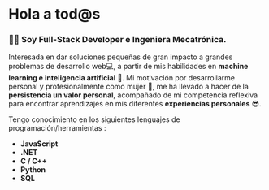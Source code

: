 # Hola a tod@s

### 👩🏻 Soy Full-Stack Developer e Ingeniera Mecatrónica. 

Interesada en dar soluciones pequeñas de gran impacto a grandes problemas de desarrollo web💻, a partir de mis habilidades en **machine learning e inteligencia artificial** 🧠. Mi motivación por desarrollarme personal y profesionalmente como mujer 🌹, me ha llevado a hacer de la **persistencia un valor personal**, acompañado de mi competencia reflexiva para encontrar aprendizajes en mis diferentes **experiencias personales** 😎. 

Tengo conocimiento en los siguientes lenguajes de programación/herramientas : 

<!--- <img src="https://c.tenor.com/OKLkZ1Um5HIAAAAC/mad-typing.gif" width="100" />-->

- **JavaScript**
- **.NET**
- **C / C++**
- **Python**
- **SQL**
